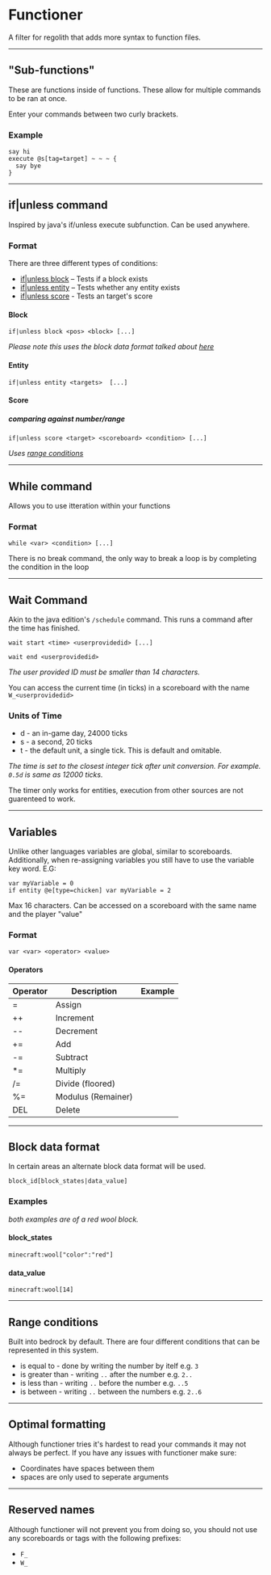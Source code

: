 # Functioner
A filter for regolith that adds more syntax to function files.

---
## "Sub-functions"
These are functions inside of functions. These allow for multiple commands to be ran at once.

Enter your commands between two curly brackets.

### Example
```
say hi
execute @s[tag=target] ~ ~ ~ {
  say bye
}
```

---
## if|unless command
Inspired by java's if/unless execute subfunction. Can be used anywhere.

### Format

There are three different types of conditions:

- [if|unless block](#block) – Tests if a block exists
- [if|unless entity](#entity) – Tests whether any entity exists
- [if|unless score](#score) - Tests an target's score

#### Block
`if|unless block <pos> <block> [...]`

_Please note this uses the block data format talked about [here](#block-data-format)_

#### Entity
`if|unless entity <targets>  [...]`

#### Score
##### comparing against number/range
`if|unless score <target> <scoreboard> <condition> [...]`

_Uses [range conditions](#range-conditions)_

---
## While command

Allows you to use itteration within your functions
### Format

`while <var> <condition> [...]`


There is no break command, the only way to break a loop is by completing the condition in the loop

---
## Wait Command

Akin to the java edition's `/schedule` command. This runs a command after the time has finished.

`wait start <time> <userprovidedid> [...]`

`wait end <userprovidedid>`

_The user provided ID must be smaller than 14 characters._

You can access the current time (in ticks) in a scoreboard with the name `W_<userprovidedid>`


### Units of Time

- d - an in-game day, 24000 ticks
- s - a second, 20 ticks
- t - the default unit, a single tick. This is default and omitable.

_The time is set to the closest integer tick after unit conversion. For example. `0.5d` is same as 12000 ticks._

The timer only works for entities, execution from other sources are not guarenteed to work.

---

## Variables

Unlike other languages variables are global, similar to scoreboards. Additionally, when re-assigning variables you still have to use the variable key word. E.G:
```
var myVariable = 0
if entity @e[type=chicken] var myVariable = 2
```

Max 16 characters. Can be accessed on a scoreboard with the same name and the player "value"

### Format
`var <var> <operator> <value>`

#### Operators

|Operator| Description | Example |
|--|--|--|
| = | Assign |  |
| ++ | Increment |  |
| -- | Decrement |  |
| += | Add |  |
| -= | Subtract |  |
| *= | Multiply |  |
| /= | Divide (floored) |  |
| %= | Modulus (Remainer) |  |
| DEL | Delete |  |

---
## Block data format
In certain areas an alternate block data format will be used.

`block_id[block_states|data_value]`

### Examples
_both examples are of a red wool block._
#### block_states

`minecraft:wool["color":"red"]`

#### data_value

`minecraft:wool[14]`

---
## Range conditions
Built into bedrock by default. There are four different conditions that can be represented in this system.

- is equal to - done by writing the number by itelf e.g. `3`
- is greater than - writing `..` after the number e.g. `2..`
- is less than - writing `..` before the number e.g. `..5`
- is between - writing `..` between the numbers e.g. `2..6`

---
## Optimal formatting
Although functioner tries it's hardest to read your commands it may not always be perfect.
If you have any issues with functioner make sure:
- Coordinates have spaces between them
- spaces are only used to seperate arguments
---
## Reserved names

Although functioner will not prevent you from doing so, you should not use any scoreboards or tags with the following prefixes:
- `F_`
- `W_`
